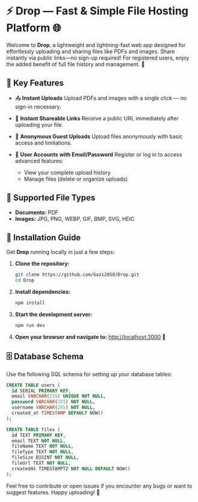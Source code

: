 # ⚡ Drop — Fast & Simple File Hosting Platform 🌐

Welcome to **Drop**, a lightweight and lightning-fast web app designed for effortlessly uploading and sharing files like PDFs and images. Share instantly via public links—no sign-up required! For registered users, enjoy the added benefit of full file history and management. 🚀

## 🔑 Key Features

* 📤 **Instant Uploads**
  Upload PDFs and images with a single click — no sign-in necessary.

* 🔗 **Instant Shareable Links**
  Receive a public URL immediately after uploading your file.

* 👤 **Anonymous Guest Uploads**
  Upload files anonymously with basic access and limitations.

* 🔐 **User Accounts with Email/Password**
  Register or log in to access advanced features:

  * View your complete upload history
  * Manage files (delete or organize uploads)

## 🧾 Supported File Types

* **Documents:** PDF
* **Images:** JPG, PNG, WEBP, GIF, BMP, SVG, HEIC

## 🚀 Installation Guide

Get **Drop** running locally in just a few steps:

1. **Clone the repository:**

   ```bash
   git clone https://github.com/Gazi2050/Drop.git
   cd Drop
   ```

2. **Install dependencies:**

   ```bash
   npm install
   ```

3. **Start the development server:**

   ```bash
   npm run dev
   ```

4. **Open your browser and navigate to:**
   [http://localhost:3000](http://localhost:3000) 🎉

## 🗄️ Database Schema

Use the following SQL schema for setting up your database tables:

```sql
CREATE TABLE users (
  id SERIAL PRIMARY KEY,
  email VARCHAR(255) UNIQUE NOT NULL,
  password VARCHAR(255) NOT NULL,
  username VARCHAR(255) NOT NULL,
  created_at TIMESTAMP DEFAULT NOW()
);

CREATE TABLE files (
  id TEXT PRIMARY KEY,
  email TEXT NOT NULL,
  fileName TEXT NOT NULL,
  fileType TEXT NOT NULL,
  fileSize BIGINT NOT NULL,
  fileUrl TEXT NOT NULL,
  createdAt TIMESTAMPTZ NOT NULL DEFAULT NOW()
);
```
Feel free to contribute or open issues if you encounter any bugs or want to suggest features. Happy uploading! 🚀
